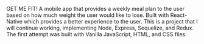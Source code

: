 GET ME FIT!
A mobile app that provides a weekly meal plan to the user based on how much weight the user would like to lose. 
Built with React-Native which provides a better experience to the user. 
This is a project that I will continue working, implementing Node, Express, Sequelize, and Redux. 
The first attempt was built with Vanilla JavaScript, HTML, and CSS files.
